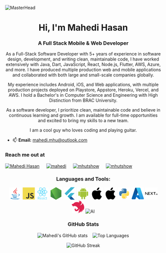 ![MasterHead](https://coderflies.com/github.gif)

<h1 align="center">Hi, I'm Mahedi Hasan</h1>
<h3 align="center">A Full Stack Mobile & Web Developer</h3>

<p align="center">
As a Full-Stack Software Developer with 5+ years of experience in software design, development, and writing clean, maintainable code, I have worked extensively with Java, Dart, JavaScript, React, Node.js, Flutter, AWS, Azure, and more. I have produced multiple production web and mobile applications and collaborated with both large and small-scale companies globally.
</p>

<p align="center">
My experience includes Android, iOS, and Web applications, with multiple production projects deployed on Playstore, Appstore, Heroku, Vercel, and AWS. I hold a Bachelor's in Computer Science and Engineering with High Distinction from BRAC University.
</p>

<p align="center">
As a software developer, I prioritize clean, maintainable code and believe in continuous learning and growth. I am available for full-time opportunities and excited to bring my skills to a new team.
</p>

<p align="center">
I am a cool guy who loves coding and playing guitar.
</p>

- 📫 **Email:** mahedi.mhu@outlook.com

<h3 align="left">Reach me out at</h3>
<p align="left">
<a href="https://linkedin.com/in/mhutshow" target="blank"><img align="center" src="https://raw.githubusercontent.com/rahuldkjain/github-profile-readme-generator/master/src/images/icons/Social/linked-in-alt.svg" alt="Mahedi Hasan" height="30" width="40" /></a> &emsp;
<a href="https://fb.com/mhutshow" target="blank"><img align="center" src="https://raw.githubusercontent.com/rahuldkjain/github-profile-readme-generator/master/src/images/icons/Social/facebook.svg" alt="mahedi" height="30" width="40" /></a> &emsp;
<a href="https://www.instagram.com/mhutshow/" target="blank"><img align="center" src="https://raw.githubusercontent.com/rahuldkjain/github-profile-readme-generator/master/src/images/icons/Social/instagram.svg" alt="mhutshow" height="30" width="40" /></a> &emsp;
<a href="https://twitter.com/mhutshow" target="blank"><img align="center" src="https://raw.githubusercontent.com/rahuldkjain/github-profile-readme-generator/master/src/images/icons/Social/twitter.svg" alt="mhutshow" height="30" width="40" /></a>
</p>

<h3 align="center">Languages and Tools:</h3>
<p align="center">
  <img src="https://raw.githubusercontent.com/devicons/devicon/master/icons/java/java-original.svg" alt="Java" width="40" height="40"/>
  <img src="https://raw.githubusercontent.com/devicons/devicon/master/icons/javascript/javascript-original.svg" alt="JavaScript" width="40" height="40"/>
  <img src="https://raw.githubusercontent.com/devicons/devicon/master/icons/react/react-original-wordmark.svg" alt="React" width="40" height="40"/>
  <img src="https://raw.githubusercontent.com/devicons/devicon/master/icons/nodejs/nodejs-original.svg" alt="Node.js" width="40" height="40"/>
  <img src="https://raw.githubusercontent.com/devicons/devicon/master/icons/flutter/flutter-original.svg" alt="Flutter" width="40" height="40"/>
  <img src="https://raw.githubusercontent.com/devicons/devicon/master/icons/android/android-original.svg" alt="Android" width="40" height="40"/>
  <img src="https://raw.githubusercontent.com/devicons/devicon/master/icons/apple/apple-original.svg" alt="iOS" width="40" height="40"/>
  <img src="https://raw.githubusercontent.com/devicons/devicon/master/icons/apple/apple-original.svg" alt="macOS" width="40" height="40"/>
  <img src="https://raw.githubusercontent.com/devicons/devicon/master/icons/python/python-original.svg" alt="Python" width="40" height="40"/>
  <img src="https://raw.githubusercontent.com/devicons/devicon/master/icons/azure/azure-original.svg" alt="Azure" width="40" height="40"/>
  <img src="https://raw.githubusercontent.com/devicons/devicon/master/icons/nextjs/nextjs-original-wordmark.svg" alt="Next.js" width="40" height="40"/>
  <img src="https://raw.githubusercontent.com/devicons/devicon/master/icons/nestjs/nestjs-plain.svg" alt="NestJS" width="40" height="40"/>
  <img src="https://img.icons8.com/color/48/000000/artificial-intelligence.png" alt="AI" width="40" height="40"/>
</p>

<h3 align="center">GitHub Stats</h3>

<p align="center">
  <img align="center" src="https://github-readme-stats.vercel.app/api?username=mhutshow&show_icons=true&theme=radical" alt="Mahedi's GitHub stats" />
  &nbsp;&nbsp;
  <img align="center" src="https://github-readme-stats.vercel.app/api/top-langs/?username=mhutshow&layout=compact&theme=radical" alt="Top Languages" />
</p>

<p align="center">
  <img align="center" src="https://github-readme-streak-stats.herokuapp.com/?user=mhutshow&theme=radical" alt="GitHub Streak" />
</p>
